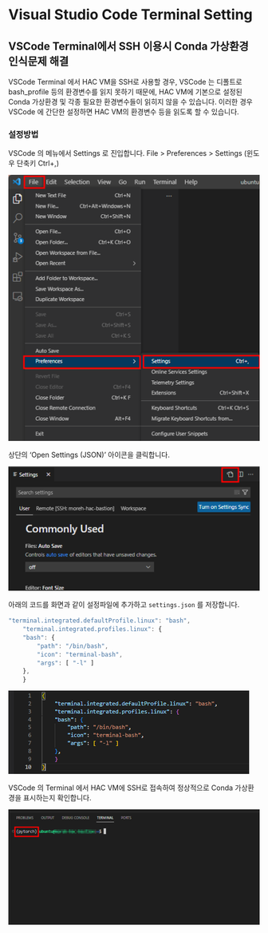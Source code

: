 # Visual Studio Code Terminal Setting

## VSCode Terminal에서 SSH 이용시 Conda 가상환경 인식문제 해결

VSCode Terminal 에서 HAC VM을 SSH로 사용할 경우, VSCode 는 디폴트로 bash_profile 등의 환경변수를 읽지 못하기 때문에, HAC VM에 기본으로 설정된 Conda 가상환경 및 각종 필요한 환경변수들이 읽히지 않을 수 있습니다. 이러한 경우 VSCode 에 간단한 설정하면 HAC VM의 환경변수 등을 읽도록 할 수 있습니다.

### 설정방법

VSCode 의 메뉴에서 Settings 로 진입합니다.  File > Preferences > Settings (윈도우 단축키 Ctrl+,)

![VSCodeSettings](../image/VSCodeSettings.png)

상단의 ‘Open Settings (JSON)’ 아이콘을 클릭합니다.

![OpenSettings](../image/OpenSettins.png)

아래의 코드를 화면과 같이 설정파일에 추가하고 `settings.json` 를 저장합니다.

```jsx
"terminal.integrated.defaultProfile.linux": "bash",
    "terminal.integrated.profiles.linux": {
    "bash": {
        "path": "/bin/bash",
        "icon": "terminal-bash",
        "args": [ "-l" ]
    },
    }
```

![SettingJson](../image/Settingjson.png)

VSCode 의 Terminal 에서 HAC VM에 SSH로 접속하여 정상적으로 Conda 가상환경을 표시하는지 확인합니다.

![VSCodeResult](../image/VSCodeResult.png)